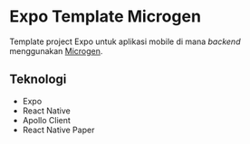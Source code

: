 # Expo Template Microgen

Template project Expo untuk aplikasi mobile di mana _backend_ menggunakan [Microgen](https://microgen.id).

## Teknologi

- Expo
- React Native
- Apollo Client
- React Native Paper